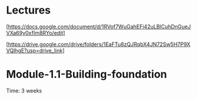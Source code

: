 # Lectures
[https://docs.google.com/document/d/1RVof7WuGahEFi42uLBlCuhDnGueJVXa69y0xfIm8RYo/edit]

[https://drive.google.com/drive/folders/1EaFTu8zQJRqbX4JN72Sw5H7P9XVQlhgE?usp=drive_link]
# Module-1.1-Building-foundation
Time: 3 weeks



